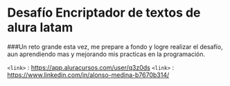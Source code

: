 
# Desafío Encriptador de textos de alura latam

###Un reto grande esta vez, me prepare a fondo y logre realizar el desafío, aun aprendiendo mas y mejorando mis practicas en la programación.

`<link>` : <https://app.aluracursos.com/user/q3z0ds>
`<link>` : <https://www.linkedin.com/in/alonso-medina-b7670b314/>
